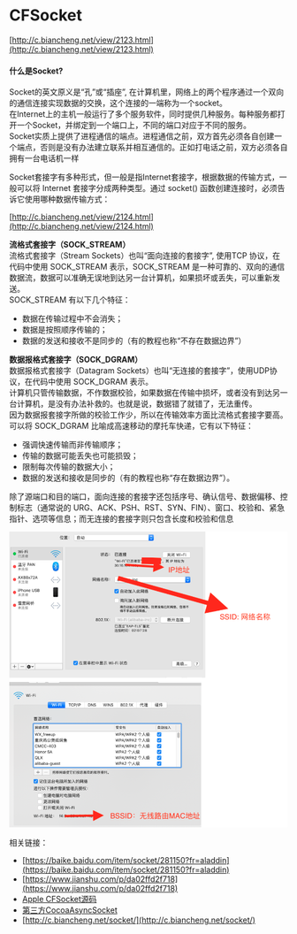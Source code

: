 # CFSocket

[http://c.biancheng.net/view/2123.html](http://c.biancheng.net/view/2123.html)

#### 什么是Socket?

Socket的英文原义是“孔”或“插座”, 在计算机里，网络上的两个程序通过一个双向的通信连接实现数据的交换，这个连接的一端称为一个socket。  
在Internet上的主机一般运行了多个服务软件，同时提供几种服务。每种服务都打开一个Socket，并绑定到一个端口上，不同的端口对应于不同的服务。  
Socket实质上提供了进程通信的端点。进程通信之前，双方首先必须各自创建一个端点，否则是没有办法建立联系并相互通信的。正如打电话之前，双方必须各自拥有一台电话机一样

Socket套接字有多种形式，但一般是指Internet套接字，根据数据的传输方式，一般可以将 Internet 套接字分成两种类型。通过 socket\(\) 函数创建连接时，必须告诉它使用哪种数据传输方式：

[http://c.biancheng.net/view/2124.html](http://c.biancheng.net/view/2124.html)

**流格式套接字（SOCK\_STREAM）**  
流格式套接字（Stream Sockets）也叫“面向连接的套接字”, 使用TCP 协议，在代码中使用 SOCK\_STREAM 表示，SOCK\_STREAM 是一种可靠的、双向的通信数据流，数据可以准确无误地到达另一台计算机，如果损坏或丢失，可以重新发送。  
SOCK\_STREAM 有以下几个特征：

* 数据在传输过程中不会消失；
* 数据是按照顺序传输的；
* 数据的发送和接收不是同步的（有的教程也称“不存在数据边界”）

**数据报格式套接字（SOCK\_DGRAM）**  
数据报格式套接字（Datagram Sockets）也叫“无连接的套接字”，使用UDP协议，在代码中使用 SOCK\_DGRAM 表示。  
计算机只管传输数据，不作数据校验，如果数据在传输中损坏，或者没有到达另一台计算机，是没有办法补救的。也就是说，数据错了就错了，无法重传。  
因为数据报套接字所做的校验工作少，所以在传输效率方面比流格式套接字要高。  
可以将 SOCK\_DGRAM 比喻成高速移动的摩托车快递，它有以下特征：

* 强调快速传输而非传输顺序；
* 传输的数据可能丢失也可能损毁；
* 限制每次传输的数据大小；
* 数据的发送和接收是同步的（有的教程也称“存在数据边界”）。

除了源端口和目的端口，面向连接的套接字还包括序号、确认信号、数据偏移、控制标志（通常说的 URG、ACK、PSH、RST、SYN、FIN）、窗口、校验和、紧急指针、选项等信息；而无连接的套接字则只包含长度和校验和信息

![](./images/wifi.png)

相关链接：

* [https://baike.baidu.com/item/socket/281150?fr=aladdin](https://baike.baidu.com/item/socket/281150?fr=aladdin)
* [https://www.jianshu.com/p/da02ffd2f718](https://www.jianshu.com/p/da02ffd2f718)
* [Apple CFSocket源码](https://opensource.apple.com/source/CF/CF-635/CFSocket.c.auto.html)
* [第三方CocoaAsyncSocket](https://github.com/robbiehanson/CocoaAsyncSocket)
* [http://c.biancheng.net/socket/](http://c.biancheng.net/socket/)



